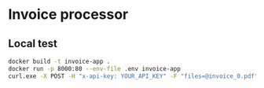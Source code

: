 # Invoice processor

## Local test

```bash
docker build -t invoice-app .
docker run -p 8000:80 --env-file .env invoice-app
curl.exe -X POST -H "x-api-key: YOUR_API_KEY" -F "files=@invoice_0.pdf" http://localhost:8000/invoices/
```